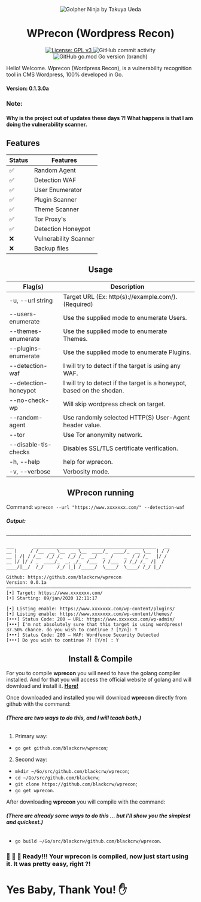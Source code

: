 <p align="center" ><img alt="Golpher Ninja by Takuya Ueda" src="https://raw.githubusercontent.com/tenntenn/gopher-stickers/master/png/ninja.png"></p>

<h1 align="center">WPrecon (Wordpress Recon)</h1>
<p align="center"> 
  <a href="https://www.gnu.org/licenses/gpl-3.0">
    <img alt="License: GPL v3" src="https://img.shields.io/badge/License-GPLv3-blue.svg">
  </a>
  <img alt="GitHub commit activity" src="https://img.shields.io/github/commit-activity/m/blackcrw/wprecon">
  <img alt="GitHub go.mod Go version (branch)" src="https://img.shields.io/github/go-mod/go-version/blackcrw/wprecon/master?label=Go&logo=go">
  
Hello! Welcome. Wprecon (Wordpress Recon), is a vulnerability recognition tool in CMS Wordpress, 100% developed in Go.
</p> 

#### Version: 0.1.3.0a


### Note:
#### Why is the project out of updates these days ?! What happens is that I am doing the vulnerability scanner.

## Features

| Status        | Features              |
|---------------|-----------------------|
|   ✅          | Random Agent          |
|   ✅          | Detection WAF         |
|   ✅          | User Enumerator       |
|   ✅          | Plugin Scanner        |
|   ✅          | Theme Scanner         |
|   ✅          | Tor Proxy's           |
|   ✅          | Detection Honeypot    |
|   ❌          | Vulnerability Scanner |
|   ❌          | Backup files          |

<h2 align="center">Usage</h2>

| Flag(s)                    | Description                                                            |
|----------------------------|------------------------------------------------------------------------|
|  -u, --url string          | Target URL (Ex: http(s)://example.com/). (Required)                    |
|      --users-enumerate     | Use the supplied mode to enumerate Users.                              |
|      --themes-enumerate    | Use the supplied mode to enumerate Themes.                             |
|      --plugins-enumerate   | Use the supplied mode to enumerate Plugins.                            |
|      --detection-waf       | I will try to detect if the target is using any WAF.                   |
|      --detection-honeypot  | I will try to detect if the target is a honeypot, based on the shodan. |
|      --no-check-wp         | Will skip wordpress check on target.                                   |
|      --random-agent        | Use randomly selected HTTP(S) User-Agent header value.                 |
|      --tor                 | Use Tor anonymity network.                                             |
|      --disable-tls-checks  | Disables SSL/TLS certificate verification.                             |
|  -h, --help                | help for wprecon.                                                      |
|  -v, --verbose             | Verbosity mode.                                                        |

<h2 align="center">WPrecon running</h2>

Command: `wprecon --url "https://www.xxxxxxx.com/" --detection-waf`
##### Output:
```
—————————————————————————————————————————————————————————————————————

___       ______________________________________________   __
__ |     / /__  __ \__  __ \__  ____/_  ____/_  __ \__  | / /
__ | /| / /__  /_/ /_  /_/ /_  __/  _  /    _  / / /_   |/ /
__ |/ |/ / _  ____/_  _, _/_  /___  / /___  / /_/ /_  /|  /
____/|__/  /_/     /_/ |_| /_____/  \____/  \____/ /_/ |_/

Github: https://github.com/blackcrw/wprecon
Version: 0.0.1a
—————————————————————————————————————————————————————————————————————
[•] Target: https://www.xxxxxxx.com/
[•] Starting: 09/jan/2020 12:11:17

[•] Listing enable: https://www.xxxxxxx.com/wp-content/plugins/
[•] Listing enable: https://www.xxxxxxx.com/wp-content/themes/
[•••] Status Code: 200 — URL: https://www.xxxxxxx.com/wp-admin/
[•••] I'm not absolutely sure that this target is using wordpress! 37.50% chance. do you wish to continue ? [Y/n]: Y
[•••] Status Code: 200 — WAF: Wordfence Security Detected
[•••] Do you wish to continue ?! [Y/n] : Y
```

<h2 align="center">Install & Compile</h2>

For you to compile **wprecon** you will need to have the golang compiler installed.
And for that you will access the official website of golang and will download and install it. [**Here!**](https://golang.org/dl/)

Once downloaded and installed you will download **wprecon** directly from github with the command:
###### **(There are two ways to do this, and I will teach both.)**
1. Primary way:
- `go get github.com/blackcrw/wprecon`;

2. Second way:
- `mkdir ~/Go/src/github.com/blackcrw/wprecon`;
- `cd ~/Go/src/github.com/blackcrw`;
- `git clone https://github.com/blackcrw/wprecon`;
- `go get wprecon`.

After downloading **wprecon** you will compile with the command:
###### **(There are already some ways to do this ... but I'll show you the simplest and quickest.)**
- `go build ~/Go/src/blackcrw/github.com/blackcrw/wprecon`.

### 🎉 🎉 🎉 Ready!!! Your **wprecon** is compiled, now just start using it. It was pretty easy, right ?! 

# Yes Baby, Thank You! ✋

